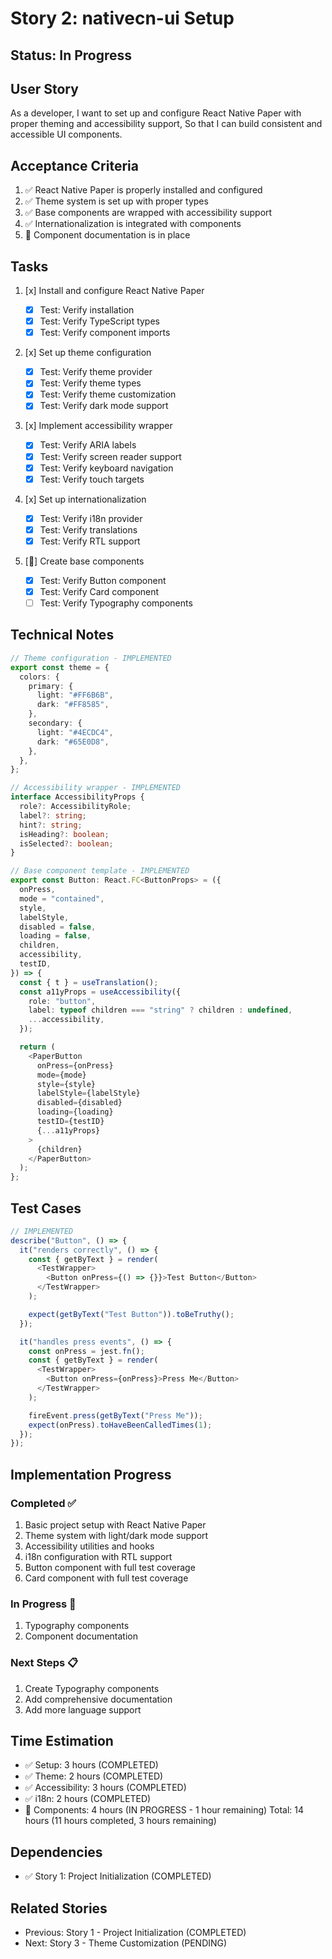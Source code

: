 # Story 2: nativecn-ui Setup

## Status: In Progress

## User Story

As a developer,
I want to set up and configure React Native Paper with proper theming and accessibility support,
So that I can build consistent and accessible UI components.

## Acceptance Criteria

1. ✅ React Native Paper is properly installed and configured
2. ✅ Theme system is set up with proper types
3. ✅ Base components are wrapped with accessibility support
4. ✅ Internationalization is integrated with components
5. 🚧 Component documentation is in place

## Tasks

1. [x] Install and configure React Native Paper

   - [x] Test: Verify installation
   - [x] Test: Verify TypeScript types
   - [x] Test: Verify component imports

2. [x] Set up theme configuration

   - [x] Test: Verify theme provider
   - [x] Test: Verify theme types
   - [x] Test: Verify theme customization
   - [x] Test: Verify dark mode support

3. [x] Implement accessibility wrapper

   - [x] Test: Verify ARIA labels
   - [x] Test: Verify screen reader support
   - [x] Test: Verify keyboard navigation
   - [x] Test: Verify touch targets

4. [x] Set up internationalization

   - [x] Test: Verify i18n provider
   - [x] Test: Verify translations
   - [x] Test: Verify RTL support

5. [🚧] Create base components
   - [x] Test: Verify Button component
   - [x] Test: Verify Card component
   - [ ] Test: Verify Typography components

## Technical Notes

```typescript
// Theme configuration - IMPLEMENTED
export const theme = {
  colors: {
    primary: {
      light: "#FF6B6B",
      dark: "#FF8585",
    },
    secondary: {
      light: "#4ECDC4",
      dark: "#65E0D8",
    },
  },
};

// Accessibility wrapper - IMPLEMENTED
interface AccessibilityProps {
  role?: AccessibilityRole;
  label?: string;
  hint?: string;
  isHeading?: boolean;
  isSelected?: boolean;
}

// Base component template - IMPLEMENTED
export const Button: React.FC<ButtonProps> = ({
  onPress,
  mode = "contained",
  style,
  labelStyle,
  disabled = false,
  loading = false,
  children,
  accessibility,
  testID,
}) => {
  const { t } = useTranslation();
  const a11yProps = useAccessibility({
    role: "button",
    label: typeof children === "string" ? children : undefined,
    ...accessibility,
  });

  return (
    <PaperButton
      onPress={onPress}
      mode={mode}
      style={style}
      labelStyle={labelStyle}
      disabled={disabled}
      loading={loading}
      testID={testID}
      {...a11yProps}
    >
      {children}
    </PaperButton>
  );
};
```

## Test Cases

```typescript
// IMPLEMENTED
describe("Button", () => {
  it("renders correctly", () => {
    const { getByText } = render(
      <TestWrapper>
        <Button onPress={() => {}}>Test Button</Button>
      </TestWrapper>
    );

    expect(getByText("Test Button")).toBeTruthy();
  });

  it("handles press events", () => {
    const onPress = jest.fn();
    const { getByText } = render(
      <TestWrapper>
        <Button onPress={onPress}>Press Me</Button>
      </TestWrapper>
    );

    fireEvent.press(getByText("Press Me"));
    expect(onPress).toHaveBeenCalledTimes(1);
  });
});
```

## Implementation Progress

### Completed ✅

1. Basic project setup with React Native Paper
2. Theme system with light/dark mode support
3. Accessibility utilities and hooks
4. i18n configuration with RTL support
5. Button component with full test coverage
6. Card component with full test coverage

### In Progress 🚧

1. Typography components
2. Component documentation

### Next Steps 📋

1. Create Typography components
2. Add comprehensive documentation
3. Add more language support

## Time Estimation

- ✅ Setup: 3 hours (COMPLETED)
- ✅ Theme: 2 hours (COMPLETED)
- ✅ Accessibility: 3 hours (COMPLETED)
- ✅ i18n: 2 hours (COMPLETED)
- 🚧 Components: 4 hours (IN PROGRESS - 1 hour remaining)
  Total: 14 hours (11 hours completed, 3 hours remaining)

## Dependencies

- ✅ Story 1: Project Initialization (COMPLETED)

## Related Stories

- Previous: Story 1 - Project Initialization (COMPLETED)
- Next: Story 3 - Theme Customization (PENDING)
